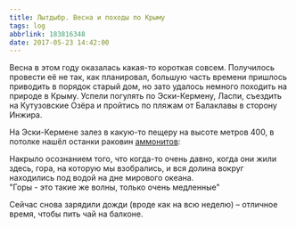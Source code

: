 ```yaml
---
title: Лытдыбр. Весна и походы по Крыму
tags: log
abbrlink: 183816348
date: 2017-05-23 14:42:00
---
```


Весна в этом году оказалась какая-то короткая совсем. Получилось провести её не так, как планировал, большую часть времени пришлось приводить в порядок старый дом, но зато удалось немного походить на природе в Крыму. Успели погулять по Эски-Кермену, Ласпи, съездить на Кутузовские Озёра и пройтись по пляжам от Балаклавы в сторону Инжира.  
  
На Эски-Кермене залез в какую-то пещеру на высоте метров 400, в потолке нашёл останки раковин [аммонитов](https://ru.wikipedia.org/wiki/%D0%90%D0%BC%D0%BC%D0%BE%D0%BD%D0%B8%D1%82%D1%8B_(%D0%B3%D0%BE%D0%BB%D0%BE%D0%B2%D0%BE%D0%BD%D0%BE%D0%B3%D0%B8%D0%B5)):  

Накрыло осознанием того, что когда-то очень давно, когда они жили здесь, гора, на которую мы взобрались, и вся долина вокруг находились под водой на дне мирового океана.  
"Горы - это такие же волны, только очень медленные"  
  
Сейчас снова зарядили дожди (вроде как на всю неделю) – отличное время, чтобы пить чай на балконе.